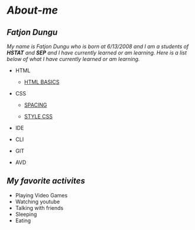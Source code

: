 # *About-me*

## *Fatjon Dungu*

  *My name is Fatjon Dungu who is born at 6/13/2008 and I am a students of **HSTAT** and **SEP** and I have currently learned or am learning. Here is a list below of what I have currently learned or am learning.*

  + HTML     
    - [HTML BASICS](https://www.w3schools.com/html/html_basic.asp)
   
  + CSS
  
     - [SPACING](https://www.w3schools.com/css/css_text_spacing.asp)
     
     - [STYLE CSS](https://www.w3schools.com/html/html_css.asp)
       
  + IDE
  
  + CLI
  
  + GIT
  
  + AVD

  ## *My favorite activites*

 + Playing Video Games
 + Watching youtube
 + Talking with friends
 + Sleeping
 + Eating
 
